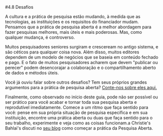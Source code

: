 #4.8 Desafios

A cultura e a prática de pesquisa estão mudando, à medida que as tecnologias, as instituições e os requisitos do financiador mudam. Pensamos que a prática de pesquisa aberta é a melhor abordagem para fazer pesquisas melhores, mais úteis e mais poderosas. Mas, como qualquer mudança, é controverso.

Muitos pesquisadores seniores surgiram e cresceream no antigo sistema, e são céticos para qualquer coisa nova. Além disso, muitos editores dependem de um modelo de negócios que se baseia em conteúdo fechado e pago. E o fato de muitos pesquisadores acharem que devem "publicar ou perecer" podem desencorajar a colaboração e o compartilhamento aberto de dados e métodos úteis.

Você já ouviu falar sobre outros desafios? Tem seus próprios grandes argumentos para a prática de pesquisa aberta? [Conte-nos sobre eles aqui.](https://github.com/mozillascience/study-group-orientation/issues/29) 

Finalmente, como observado no início deste guia, pode não ser possível ou ser prático para você acabar e tornar toda sua pesquisa aberta e reprodutível imediatamente. Comece a um ritmo que faça sentido para você: pense em sua própria situação de pesquisa específica e em sua instituição, encontre uma prática aberta ou duas que faça sentido para o seu trabalho, experimente e veja como as coisas funcionam.a Christie's Bahlai's discuti no [seu blog](https://practicaldatamanagement.wordpress.com/2014/10/23/baby-steps-for-the-open-curious/)  como começar a prática da Pesquisa Aberta. 